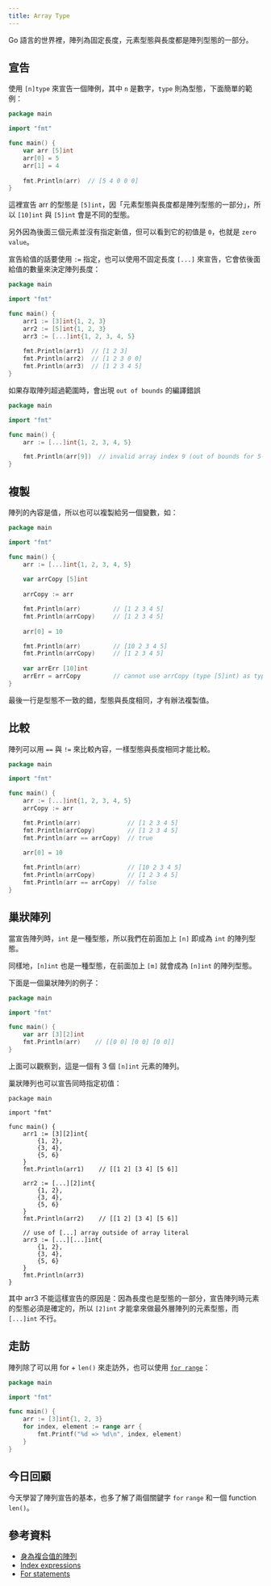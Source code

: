 ```yaml
---
title: Array Type
---
```


Go 語言的世界裡，陣列為固定長度，元素型態與長度都是陣列型態的一部分。

## 宣告

使用 `[n]type` 來宣告一個陣例，其中 `n` 是數字，`type` 則為型態，下面簡單的範例：

```go
package main

import "fmt"

func main() {
	var arr [5]int
	arr[0] = 5
	arr[1] = 4
	
	fmt.Println(arr)  // [5 4 0 0 0]
}
```

這裡宣告 arr 的型態是 `[5]int`，因「元素型態與長度都是陣列型態的一部分」，所以 `[10]int` 與 `[5]int` 會是不同的型態。

另外因為後面三個元素並沒有指定新值，但可以看到它的初值是 `0`，也就是 `zero value`。

宣告給值的話要使用 `:=` 指定，也可以使用不固定長度 `[...]` 來宣告，它會依後面給值的數量來決定陣列長度：

```go
package main

import "fmt"

func main() {
	arr1 := [3]int{1, 2, 3}
	arr2 := [5]int{1, 2, 3}
	arr3 := [...]int{1, 2, 3, 4, 5}
	
	fmt.Println(arr1)  // [1 2 3]
	fmt.Println(arr2)  // [1 2 3 0 0]
	fmt.Println(arr3)  // [1 2 3 4 5]
}
```

如果存取陣列超過範圍時，會出現 `out of bounds` 的編譯錯誤

```go
package main

import "fmt"

func main() {
	arr := [...]int{1, 2, 3, 4, 5}

	fmt.Println(arr[9])  // invalid array index 9 (out of bounds for 5-element array)
}
```

## 複製

陣列的內容是值，所以也可以複製給另一個變數，如：

```go
package main

import "fmt"

func main() {
	arr := [...]int{1, 2, 3, 4, 5}
	
	var arrCopy [5]int
	
	arrCopy := arr

 	fmt.Println(arr)         // [1 2 3 4 5]
	fmt.Println(arrCopy)     // [1 2 3 4 5]
	
	arr[0] = 10

	fmt.Println(arr)         // [10 2 3 4 5]
	fmt.Println(arrCopy)     // [1 2 3 4 5]
	
	var arrErr [10]int
	arrErr = arrCopy         // cannot use arrCopy (type [5]int) as type [10]int in assignment
}
```

最後一行是型態不一致的錯，型態與長度相同，才有辦法複製值。

## 比較

陣列可以用 `==` 與 `!=` 來比較內容，一樣型態與長度相同才能比較。

```go
package main

import "fmt"

func main() {
	arr := [...]int{1, 2, 3, 4, 5}
	arrCopy := arr

 	fmt.Println(arr)             // [1 2 3 4 5]
	fmt.Println(arrCopy)         // [1 2 3 4 5]
	fmt.Println(arr == arrCopy)  // true
	
	arr[0] = 10

	fmt.Println(arr)             // [10 2 3 4 5]
	fmt.Println(arrCopy)         // [1 2 3 4 5]
	fmt.Println(arr == arrCopy)  // false
}
```

## 巢狀陣列

當宣告陣列時，`int` 是一種型態，所以我們在前面加上 `[n]` 即成為 `int` 的陣列型態。

同樣地，`[n]int` 也是一種型態，在前面加上 `[m]` 就會成為 `[n]int` 的陣列型態。

下面是一個巢狀陣列的例子：

```go
package main

import "fmt"

func main() {
	var arr [3][2]int
	fmt.Println(arr)    // [[0 0] [0 0] [0 0]]
}
```
 
上面可以觀察到，這是一個有 3 個 `[n]int` 元素的陣列。

巢狀陣列也可以宣告同時指定初值：

```golang
package main

import "fmt"

func main() {
	arr1 := [3][2]int{
		{1, 2},
		{3, 4},
		{5, 6}
	}
	fmt.Println(arr1)    // [[1 2] [3 4] [5 6]]

	arr2 := [...][2]int{
		{1, 2},
		{3, 4},
		{5, 6}
	}
	fmt.Println(arr2)    // [[1 2] [3 4] [5 6]]

	// use of [...] array outside of array literal
	arr3 := [...][...]int{
		{1, 2},
		{3, 4},
		{5, 6}
	}
	fmt.Println(arr3)
}
```

其中 arr3 不能這樣宣告的原因是：因為長度也是型態的一部分，宣告陣列時元素的型態必須是確定的，所以 `[2]int` 才能拿來做最外層陣列的元素型態，而 `[...]int` 不行。

## 走訪

陣列除了可以用 for + `len()` 來走訪外，也可以使用 [`for range`][For statements]：

```go
package main

import "fmt"

func main() {
	arr := [3]int{1, 2, 3}
	for index, element := range arr {
		fmt.Printf("%d => %d\n", index, element)
	}
}
```

## 今日回顧

今天學習了陣列宣告的基本，也多了解了兩個關鍵字 `for` `range` 和一個 function `len()`。

## 參考資料

* [身為複合值的陣列](https://openhome.cc/Gossip/Go/Array.html)
* [Index expressions](https://golang.org/ref/spec#Index_expressions)
* [For statements][]

[For statements]: https://golang.org/ref/spec#For_statements

